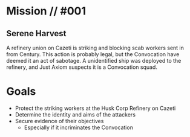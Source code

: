 # Mission // #001
## Serene Harvest
A refinery union on Cazeti is striking and blocking scab workers sent in from Century. This action is probably legal, but the Convocation have deemed it an act of sabotage. A unidentified ship was deployed to the refinery, and Just Axiom suspects it is a Convocation squad.

# Goals
- Protect the striking workers at the Husk Corp Refinery on Cazeti
- Determine the identity and aims of the attackers
- Secure evidence of their objectives
  - Especially if it incriminates the Convocation